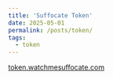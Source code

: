 ```yaml
---
title: 'Suffocate Token'
date: 2025-05-01
permalink: /posts/token/
tags:
  - token
---
```


[token.watchmesuffocate.com](https://token.watchmesuffocate.com)